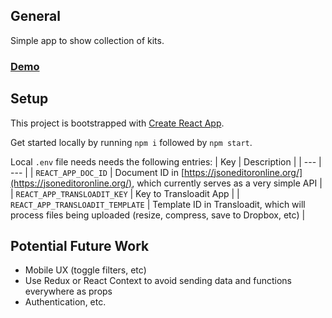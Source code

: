 ## General

Simple app to show collection of kits.

### [Demo](https://mokkelgjerd.no/drakter)

## Setup

This project is bootstrapped with [Create React App](https://github.com/facebook/create-react-app).

Get started locally by running `npm i` followed by `npm start`.

Local `.env` file needs needs the following entries:
| Key | Description |
| --- | --- |
| `REACT_APP_DOC_ID` | Document ID in [https://jsoneditoronline.org/](https://jsoneditoronline.org/), which currently serves as a very simple API |
| `REACT_APP_TRANSLOADIT_KEY` | Key to Transloadit App |
| `REACT_APP_TRANSLOADIT_TEMPLATE` | Template ID in Transloadit, which will process files being uploaded (resize, compress, save to Dropbox, etc) |

## Potential Future Work

- Mobile UX (toggle filters, etc)
- Use Redux or React Context to avoid sending data and functions everywhere as props
- Authentication, etc.
